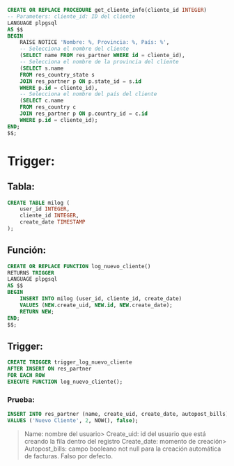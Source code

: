 ```sql
CREATE OR REPLACE PROCEDURE get_cliente_info(cliente_id INTEGER)
-- Parameters: cliente_id: ID del cliente
LANGUAGE plpgsql
AS $$
BEGIN
    RAISE NOTICE 'Nombre: %, Provincia: %, País: %',
    -- Selecciona el nombre del cliente
    (SELECT name FROM res_partner WHERE id = cliente_id),
    -- Selecciona el nombre de la provincia del cliente
    (SELECT s.name
    FROM res_country_state s
    JOIN res_partner p ON p.state_id = s.id
    WHERE p.id = cliente_id),
    -- Selecciona el nombre del país del cliente
    (SELECT c.name
    FROM res_country c
    JOIN res_partner p ON p.country_id = c.id
    WHERE p.id = cliente_id);
END;
$$;
```

# Trigger: 

## Tabla: 

```sql
CREATE TABLE milog (
    user_id INTEGER,
    cliente_id INTEGER,
    create_date TIMESTAMP
);
```

## Función: 

```sql
CREATE OR REPLACE FUNCTION log_nuevo_cliente()
RETURNS TRIGGER
LANGUAGE plpgsql
AS $$
BEGIN
    INSERT INTO milog (user_id, cliente_id, create_date)
    VALUES (NEW.create_uid, NEW.id, NEW.create_date);
    RETURN NEW;
END;
$$;
```

## Trigger:

```sql
CREATE TRIGGER trigger_log_nuevo_cliente
AFTER INSERT ON res_partner
FOR EACH ROW
EXECUTE FUNCTION log_nuevo_cliente();
```

### Prueba: 

```sql
INSERT INTO res_partner (name, create_uid, create_date, autopost_bills)
VALUES ('Nuevo Cliente', 2, NOW(), false);
```

> Name: nombre del usuario> 
> Create_uid: id del usuario que está creando la fila dentro del registro
> Create_date: momento de creación> 
> Autopost_bills: campo booleano not null para la creación automática de facturas. Falso por defecto.

